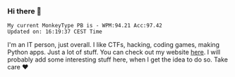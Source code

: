 ### Hi there 👋
<!-- PB START -->
```
My current MonkeyType PB is - WPM:94.21 Acc:97.42
Updated on: 16:19:37 CEST Time
```
<!-- PB END -->
I'm an IT person, just overall. I like CTFs, hacking, coding games, making Python apps. Just a lot of stuff.
You can check out my website [here](https://skill3472.github.io/).
I will probably add some interesting stuff here, when I get the idea to do so. Take care ❤️
